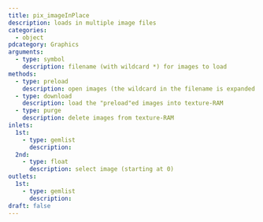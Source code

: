 ```yaml
---
title: pix_imageInPlace
description: loads in multiple image files
categories:
  - object
pdcategory: Graphics
arguments:
  - type: symbol
    description: filename (with wildcard *) for images to load
methods:
  - type: preload
    description: open images (the wildcard in the filename is expanded with integer 0..#)
  - type: download
    description: load the "preload"ed images into texture-RAM
  - type: purge
    description: delete images from texture-RAM
inlets:
  1st:
    - type: gemlist
      description:
  2nd:
    - type: float
      description: select image (starting at 0)
outlets:
  1st:
    - type: gemlist
      description:
draft: false
---
```

